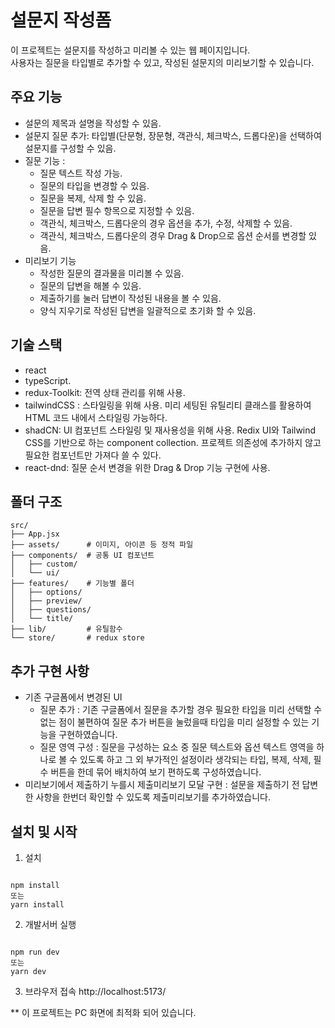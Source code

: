 # 설문지 작성폼

이 프로젝트는 설문지를 작성하고 미리볼 수 있는 웹 페이지입니다. <br/>
사용자는 질문을 타입별로 추가할 수 있고, 작성된 설문지의 미리보기할 수 있습니다.

## 주요 기능

- 설문의 제목과 설명을 작성할 수 있음.
- 설문지 질문 추가: 타입별(단문형, 장문형, 객관식, 체크박스, 드롭다운)을 선택하여 설문지를 구성할 수 있음.
- 질문 기능 :
  - 질문 텍스트 작성 가능.
  - 질문의 타입을 변경할 수 있음.
  - 질문을 복제, 삭제 할 수 있음.
  - 질문을 답변 필수 항목으로 지정할 수 있음.
  - 객관식, 체크박스, 드롭다운의 경우 옵션을 추가, 수정, 삭제할 수 있음.
  - 객관식, 체크박스, 드롭다운의 경우 Drag & Drop으로 옵션 순서를 변경할 있음.
- 미리보기 기능
  - 작성한 질문의 결과물을 미리볼 수 있음.
  - 질문의 답변을 해볼 수 있음.
  - 제출하기를 눌러 답변이 작성된 내용을 볼 수 있음.
  - 양식 지우기로 작성된 답변을 일괄적으로 초기화 할 수 있음.

## 기술 스택

- react
- typeScript.
- redux-Toolkit: 전역 상태 관리를 위해 사용.
- tailwindCSS : 스타일링을 위해 사용. 미리 세팅된 유틸리티 클래스를 활용하여 HTML 코드 내에서 스타일링 가능하다.
- shadCN: UI 컴포넌트 스타일링 및 재사용성을 위해 사용. Redix UI와 Tailwind CSS를 기반으로 하는 component collection. 프로젝트 의존성에 추가하지 않고 필요한 컴포넌트만 가져다 쓸 수 있다.
- react-dnd: 질문 순서 변경을 위한 Drag & Drop 기능 구현에 사용.

## 폴더 구조

```
src/
├── App.jsx
├── assets/      # 이미지, 아이콘 등 정적 파일
├── components/  # 공통 UI 컴포넌트
│   ├── custom/
│   └── ui/
├── features/    # 기능별 폴더
│   ├── options/
│   ├── preview/
│   ├── questions/
│   └── title/
├── lib/         # 유틸함수
└── store/       # redux store

```

## 추가 구현 사항

- 기존 구글폼에서 변경된 UI
  - 질문 추가 : 기존 구글폼에서 질문을 추가할 경우 필요한 타입을 미리 선택할 수 없는 점이 불편하여 질문 추가 버튼을 눌렀을때 타입을 미리 설정할 수 있는 기능을 구현하였습니다.
  - 질문 영역 구성 : 질문을 구성하는 요소 중 질문 텍스트와 옵션 텍스트 영역을 하나로 볼 수 있도록 하고 그 외 부가적인 설정이라 생각되는 타입, 복제, 삭제, 필수 버튼을 한데 묶어 배치하여 보기 편하도록 구성하였습니다.
- 미리보기에서 제출하기 누를시 제출미리보기 모달 구현 : 설문을 제출하기 전 답변한 사항을 한번더 확인할 수 있도록 제출미리보기를 추가하였습니다.

## 설치 및 시작

1.  설치

```

npm install
또는
yarn install

```

2.  개발서버 실행

```

npm run dev
또는
yarn dev

```

3. 브라우저 접속
   http://localhost:5173/

\*\* 이 프로젝트는 PC 화면에 최적화 되어 있습니다.
